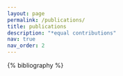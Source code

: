```yaml
---
layout: page
permalink: /publications/
title: publications
description: "*equal contributions"
nav: true
nav_order: 2
---
```


<!-- _pages/publications.md -->
<div class="publications">

{% bibliography %}

</div>
